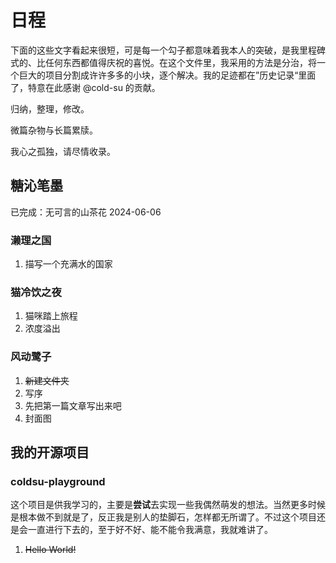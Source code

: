 # 日程

下面的这些文字看起来很短，可是每一个勾子都意味着我本人的突破，是我里程碑式的、比任何东西都值得庆祝的喜悦。在这个文件里，我采用的方法是分治，将一个巨大的项目分割成许许多多的小块，逐个解决。我的足迹都在”历史记录“里面了，特意在此感谢 @cold-su 的贡献。

归纳，整理，修改。

微篇杂物与长篇累牍。

我心之孤独，请尽情收录。

## 糖沁笔墨

已完成：无可言的山茶花 2024-06-06

### 濑理之国

1. 描写一个充满水的国家

### 猫冷饮之夜

1. 猫咪踏上旅程
2. 浓度溢出

### 风动鹭子

1. ~~新建文件夹~~
2. 写序
3. 先把第一篇文章写出来吧
4. 封面图

## 我的开源项目

### coldsu-playground

这个项目是供我学习的，主要是**尝试**去实现一些我偶然萌发的想法。当然更多时候是根本做不到就是了，反正我是别人的垫脚石，怎样都无所谓了。不过这个项目还是会一直进行下去的，至于好不好、能不能令我满意，我就难讲了。

1. ~~Hello World!~~